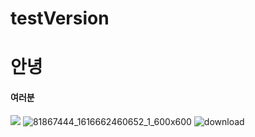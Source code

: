 # testVersion


# 안녕
#### 여러분
![](https://www.fnnews.com/resource/media/image/2022/06/08/202206080919125712_l.jpg)
![81867444_1616662460652_1_600x600](https://user-images.githubusercontent.com/13882302/178086185-f1eb1c23-94d2-4417-8b64-8dc7fc47d2b9.jpg)
![download](https://user-images.githubusercontent.com/13882302/178086217-991f54bb-79d0-449a-a965-15088ede686a.jpg)
